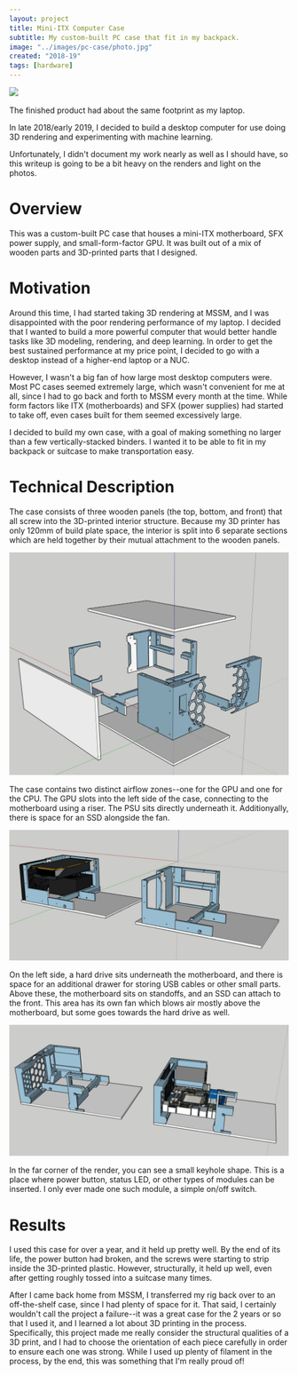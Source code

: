 ```yaml
---
layout: project
title: Mini-ITX Computer Case
subtitle: My custom-built PC case that fit in my backpack.
image: "../images/pc-case/photo.jpg"
created: "2018-19"
tags: [hardware]
---
```


![](../images/pc-case/photo.jpg)

<Caption>
The finished product had about the same footprint as my laptop.
</Caption>

In late 2018/early 2019, I decided to build a desktop computer for use doing 3D rendering and experimenting with machine learning.

Unfortunately, I didn't document my work nearly as well as I should have, so this writeup is going to be a bit heavy on the renders and light on the photos.

# Overview

This was a custom-built PC case that houses a mini-ITX motherboard, SFX power supply, and small-form-factor GPU. It was built out of a mix of wooden parts and 3D-printed parts that I designed.

# Motivation

Around this time, I had started taking 3D rendering at MSSM, and I was disappointed with the poor rendering performance of my laptop. I decided that I wanted to build a more powerful computer that would better handle tasks like 3D modeling, rendering, and deep learning. In order to get the best sustained performance at my price point, I decided to go with a desktop instead of a higher-end laptop or a NUC.

However, I wasn't a big fan of how large most desktop computers were. Most PC cases seemed extremely large, which wasn't convenient for me at all, since I had to go back and forth to MSSM every month at the time. While form factors like ITX (motherboards) and SFX (power supplies) had started to take off, even cases built for them seemed excessively large.

I decided to build my own case, with a goal of making something no larger than a few vertically-stacked binders. I wanted it to be able to fit in my backpack or suitcase to make transportation easy.

# Technical Description

The case consists of three wooden panels (the top, bottom, and front) that all screw into the 3D-printed interior structure. Because my 3D printer has only 120mm of build plate space, the interior is split into 6 separate sections which are held together by their mutual attachment to the wooden panels.

![](../images/pc-case/exploded.jpg)

The case contains two distinct airflow zones--one for the GPU and one for the CPU. The GPU slots into the left side of the case, connecting to the motherboard using a riser. The PSU sits directly underneath it. Additionyally, there is space for an SSD alongside the fan.

![](../images/pc-case/rightside.jpg)

On the left side, a hard drive sits underneath the motherboard, and there is space for an additional drawer for storing USB cables or other small parts. Above these, the motherboard sits on standoffs, and an SSD can attach to the front. This area has its own fan which blows air mostly above the motherboard, but some goes towards the hard drive as well.

![](../images/pc-case/leftside.jpg)

In the far corner of the render, you can see a small keyhole shape. This is a place where power button, status LED, or other types of modules can be inserted. I only ever made one such module, a simple on/off switch.

# Results

I used this case for over a year, and it held up pretty well. By the end of its life, the power button had broken, and the screws were starting to strip inside the 3D-printed plastic. However, structurally, it held up well, even after getting roughly tossed into a suitcase many times.

After I came back home from MSSM, I transferred my rig back over to an off-the-shelf case, since I had plenty of space for it. That said, I certainly wouldn't call the project a failure--it was a great case for the 2 years or so that I used it, and I learned a lot about 3D printing in the process. Specifically, this project made me really consider the structural qualities of a 3D print, and I had to choose the orientation of each piece carefully in order to ensure each one was strong. While I used up plenty of filament in the process, by the end, this was something that I'm really proud of!
